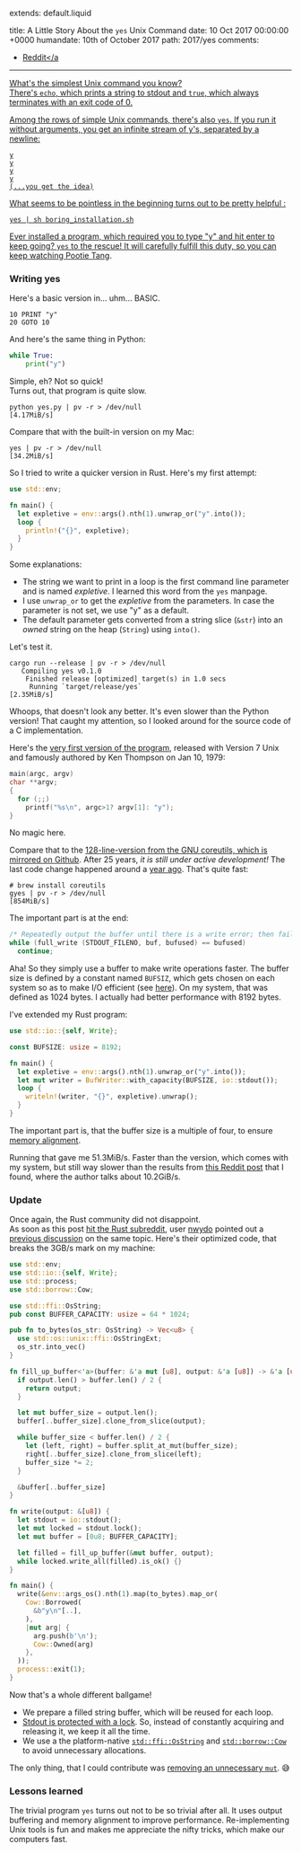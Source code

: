 extends: default.liquid

title:      A Little Story About the `yes` Unix Command
date:       10 Oct 2017 00:00:00 +0000
humandate:  10th of October 2017
path:       2017/yes
comments:
  - <a href="https://www.reddit.com/r/rust/comments/75fll1/a_little_story_about_the_yes_unix_command/">Reddit</a
---

What's the simplest Unix command you know?  
There's `echo`, which prints a string to stdout and `true`, which always terminates with an exit code of 0.

Among the rows of simple Unix commands, there's also `yes`.
If you run it without arguments, you get an infinite stream of y's, separated by a newline:

```
y
y
y
y
(...you get the idea)
```

What seems to be pointless in the beginning turns out to be pretty helpful  :

```
yes | sh boring_installation.sh
```

Ever installed a program, which required you to type "y" and hit enter to keep going?
`yes` to the rescue! It will carefully fulfill this duty, so you can keep watching [Pootie Tang](https://www.youtube.com/watch?v=yhBExhldRXQ).


### Writing yes

Here's a basic version in... uhm... BASIC.

```
10 PRINT "y"
20 GOTO 10
```

And here's the same thing in Python:

```python
while True:
    print("y")
```

Simple, eh? Not so quick!  
Turns out, that program is quite slow. 

```
python yes.py | pv -r > /dev/null
[4.17MiB/s]
```

Compare that with the built-in version on my Mac:

```
yes | pv -r > /dev/null
[34.2MiB/s]
```

So I tried to write a quicker version in Rust. Here's my first attempt:

```rust
use std::env;

fn main() {
  let expletive = env::args().nth(1).unwrap_or("y".into());
  loop {
    println!("{}", expletive);
  }
}
```

Some explanations:

* The string we want to print in a loop is the first command line parameter and is named *expletive*. I learned this word from the `yes` manpage.
* I use `unwrap_or` to get the *expletive* from the parameters. In case the parameter is not set, we use "y" as a default.
* The default parameter gets converted from a string slice (`&str`) into an *owned* string on the heap (`String`) using `into()`.


Let's test it.

```
cargo run --release | pv -r > /dev/null
   Compiling yes v0.1.0
    Finished release [optimized] target(s) in 1.0 secs
     Running `target/release/yes`
[2.35MiB/s] 
```

Whoops, that doesn't look any better. It's even slower than the Python version!
That caught my attention, so I looked around for the source code of a C implementation.

Here's the [very first version of the program](https://github.com/dspinellis/unix-history-repo/blob/4c37048d6dd7b8f65481c8c86ef8cede2e782bb3/usr/src/cmd/yes.c), released with Version 7 Unix and famously authored by Ken Thompson on <nobr>Jan 10, 1979</nobr>:

```c
main(argc, argv)
char **argv;
{
  for (;;)
    printf("%s\n", argc>1? argv[1]: "y");
}
```

No magic here.

Compare that to the [128-line-version from the GNU coreutils, which is mirrored on Github](https://github.com/coreutils/coreutils/blame/master/src/yes.c). After 25 years, *it is still under active development!*
The last code change happened around a [year ago](https://github.com/coreutils/coreutils/commit/4cdb1703aff044de44d27e0558714542197f6dad).
That's quite fast:

```
# brew install coreutils
gyes | pv -r > /dev/null 
[854MiB/s]
```

The important part is at the end:

```c
/* Repeatedly output the buffer until there is a write error; then fail.  */
while (full_write (STDOUT_FILENO, buf, bufused) == bufused)
  continue;
```

Aha! So they simply use a buffer to make write operations faster.
The buffer size is defined by a constant named `BUFSIZ`, which gets chosen on each system so as to make I/O efficient (see [here](https://www.gnu.org/software/libc/manual/html_node/Controlling-Buffering.html)).
On my system, that was defined as 1024 bytes. I actually had better performance with 8192 bytes.

I've extended my Rust program:

```rust
use std::io::{self, Write};

const BUFSIZE: usize = 8192;

fn main() {
  let expletive = env::args().nth(1).unwrap_or("y".into());
  let mut writer = BufWriter::with_capacity(BUFSIZE, io::stdout());
  loop {
    writeln!(writer, "{}", expletive).unwrap();
  }
}
```

The important part is, that the buffer size is a multiple of four, to ensure [memory alignment](https://stackoverflow.com/a/381368/270334).

Running that gave me 51.3MiB/s.
Faster than the version, which comes with my system, but still way slower than the results from [this Reddit post](https://www.reddit.com/r/unix/comments/6gxduc/how_is_gnu_yes_so_fast/) that I found, where the author talks about 10.2GiB/s.

### Update

Once again, the Rust community did not disappoint.  
As soon as this post [hit the Rust subreddit](https://www.reddit.com/r/rust/comments/75fll1/a_little_story_about_the_yes_unix_command/), user [nwydo](https://www.reddit.com/user/nwydo) pointed out a [previous discussion](https://www.reddit.com/r/rust/comments/4wde08/optimising_yes_any_further_ideas/) on the same topic.
Here's their optimized code, that breaks the 3GB/s mark on my machine:

```rust
use std::env;
use std::io::{self, Write};
use std::process;
use std::borrow::Cow;

use std::ffi::OsString;
pub const BUFFER_CAPACITY: usize = 64 * 1024;

pub fn to_bytes(os_str: OsString) -> Vec<u8> {
  use std::os::unix::ffi::OsStringExt;
  os_str.into_vec()
}

fn fill_up_buffer<'a>(buffer: &'a mut [u8], output: &'a [u8]) -> &'a [u8] {
  if output.len() > buffer.len() / 2 {
    return output;
  }

  let mut buffer_size = output.len();
  buffer[..buffer_size].clone_from_slice(output);

  while buffer_size < buffer.len() / 2 {
    let (left, right) = buffer.split_at_mut(buffer_size);
    right[..buffer_size].clone_from_slice(left);
    buffer_size *= 2;
  }

  &buffer[..buffer_size]
}

fn write(output: &[u8]) {
  let stdout = io::stdout();
  let mut locked = stdout.lock();
  let mut buffer = [0u8; BUFFER_CAPACITY];

  let filled = fill_up_buffer(&mut buffer, output);
  while locked.write_all(filled).is_ok() {}
}

fn main() {
  write(&env::args_os().nth(1).map(to_bytes).map_or(
    Cow::Borrowed(
      &b"y\n"[..],
    ),
    |mut arg| {
      arg.push(b'\n');
      Cow::Owned(arg)
    },
  ));
  process::exit(1);
}
```

Now that's a whole different ballgame!

* We prepare a filled string buffer, which will be reused for each loop.
* [Stdout is protected with a lock](https://doc.rust-lang.org/std/io/struct.Stdout.html#method.lock). So, instead of constantly acquiring and releasing it, we keep it all the time.
* We use a the platform-native [`std::ffi::OsString`](https://doc.rust-lang.org/std/ffi/struct.OsString.html) and [`std::borrow::Cow`](https://doc.rust-lang.org/std/borrow/enum.Cow.html) to avoid unnecessary allocations.

The only thing, that I could contribute was [removing an unnecessary `mut`](https://github.com/cgati/yes/pull/3/files). 😅

### Lessons learned

The trivial program `yes` turns out not to be so trivial after all.
It uses output buffering and memory alignment to improve performance.
Re-implementing Unix tools is fun and makes me appreciate the nifty tricks,
which make our computers fast.